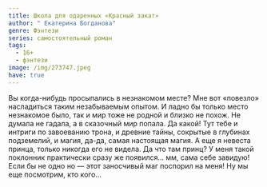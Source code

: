 ```yaml
---
title: Школа для одаренных «Красный закат»
author: " Екатерина Богданова"
genre: Фэнтези
series: самостоятельный роман
tags:
  - 16+
  - фэнтези
image: /img/273747.jpeg
have: true
---
```

Вы когда-нибудь просыпались в незнакомом месте? Мне вот «повезло» насладиться таким незабываемым опытом. И ладно бы только место незнакомое было, так и мир тоже не родной и близко не похож. Не думала не гадала, а в сказочный мир попала. Да какой! Тут тебе и интриги по завоеванию трона, и древние тайны, сокрытые в глубинах подземелий, и магия, да-да, самая настоящая магия. А еще я невеста принца, только никогда его не видела. Да что там принц? У меня такой поклонник практически сразу же появился… мм, сама себе завидую! Если бы не одно но — этот заносчивый маг поспорил на меня! Ну мы еще посмотрим, кто кого…